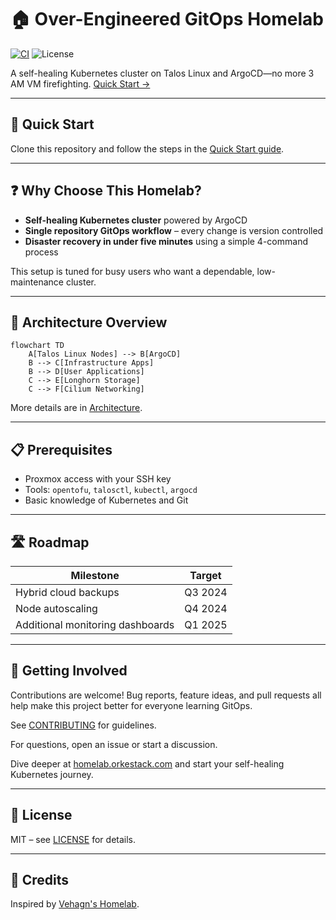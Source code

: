 # 🏠 Over-Engineered GitOps Homelab

[![CI](https://github.com/theepicsaxguy/homelab/actions/workflows/image-build.yaml/badge.svg)](https://github.com/theepicsaxguy/homelab/actions/workflows/image-build.yaml) ![License](https://img.shields.io/github/license/theepicsaxguy/homelab)

A self-healing Kubernetes cluster on Talos Linux and ArgoCD—no more 3 AM VM firefighting.
[Quick Start →](https://homelab.orkestack.com/docs/quick-start)

---

## 🚀 Quick Start

Clone this repository and follow the steps in the [Quick Start guide](https://homelab.orkestack.com/docs/quick-start).

---

## ❓ Why Choose This Homelab?

- **Self-healing Kubernetes cluster** powered by ArgoCD
- **Single repository GitOps workflow** – every change is version controlled
- **Disaster recovery in under five minutes** using a simple 4-command process

This setup is tuned for busy users who want a dependable, low-maintenance cluster.

---

## 📐 Architecture Overview

```mermaid
flowchart TD
    A[Talos Linux Nodes] --> B[ArgoCD]
    B --> C[Infrastructure Apps]
    B --> D[User Applications]
    C --> E[Longhorn Storage]
    C --> F[Cilium Networking]
```

More details are in [Architecture](https://homelab.orkestack.com/docs/architecture).

---

## 📋 Prerequisites

- Proxmox access with your SSH key
- Tools: `opentofu`, `talosctl`, `kubectl`, `argocd`
- Basic knowledge of Kubernetes and Git

---

## 🛣️ Roadmap

| Milestone | Target |
|-----------|-------|
| Hybrid cloud backups | Q3 2024 |
| Node autoscaling | Q4 2024 |
| Additional monitoring dashboards | Q1 2025 |

---

## 🤝 Getting Involved

Contributions are welcome! Bug reports, feature ideas, and pull requests all help make this project better for everyone learning GitOps.

See [CONTRIBUTING](.github/CONTRIBUTING.md) for guidelines.

For questions, open an issue or start a discussion.

Dive deeper at [homelab.orkestack.com](https://homelab.orkestack.com) and start your self-healing Kubernetes journey.

---

## 📄 License

MIT – see [LICENSE](LICENSE) for details.

---

## 🙏 Credits

Inspired by [Vehagn's Homelab](https://github.com/vehagn/homelab).

